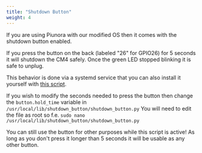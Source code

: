 ```yaml
---
title: "Shutdown Button"
weight: 4
---
```


If you are using Piunora with our modified OS then it comes with the shutdown button enabled.

If you press the button on the back (labeled "26" for GPIO26) for 5 seconds it will shutdown the CM4 safely. Once the green LED stopped blinking it is safe to unplug.

This behavior is done via a systemd service that you can also install it yourself with [this script](https://raw.githubusercontent.com/Diodes-Delight/piunora-raspberrypi-os-image/main/scripts/files/install-pwr-off.sh).

If you wish to modify the seconds needed to press the button then change the `button.hold_time` variable in `/usr/local/lib/shutdown_button/shutdown_button.py`
You will need to edit the file as root so f.e. `sudo nano /usr/local/lib/shutdown_button/shutdown_button.py`

You can still use the button for other purposes while this script is active! As long as you don't press it longer than 5 seconds it will be usable as any other button.

